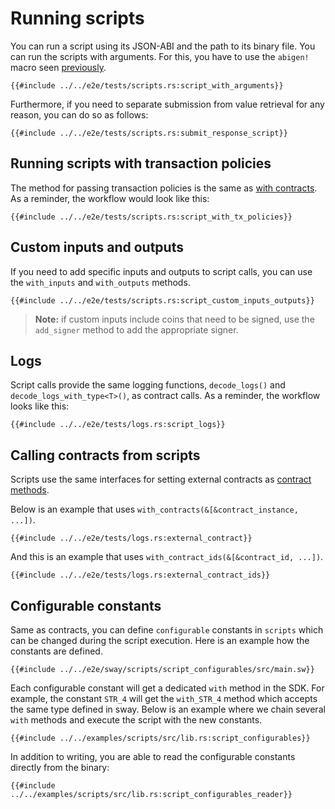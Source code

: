 # Running scripts

You can run a script using its JSON-ABI and the path to its binary file. You can run the scripts with arguments. For this, you have to use the `abigen!` macro seen [previously](./abigen/the-abigen-macro.md).

```rust,ignore
{{#include ../../e2e/tests/scripts.rs:script_with_arguments}}
```

Furthermore, if you need to separate submission from value retrieval for any reason, you can do so as follows:

```rust,ignore
{{#include ../../e2e/tests/scripts.rs:submit_response_script}}
```

## Running scripts with transaction policies

The method for passing transaction policies is the same as [with contracts](./calling-contracts/tx-policies.md). As a reminder, the workflow would look like this:

```rust,ignore
{{#include ../../e2e/tests/scripts.rs:script_with_tx_policies}}
```

## Custom inputs and outputs

If you need to add specific inputs and outputs to script calls, you can use the `with_inputs` and `with_outputs` methods.

```rust,ignore
{{#include ../../e2e/tests/scripts.rs:script_custom_inputs_outputs}}
```

> **Note:** if custom inputs include coins that need to be signed, use the `add_signer` method to add the appropriate signer.

## Logs

Script calls provide the same logging functions, `decode_logs()` and `decode_logs_with_type<T>()`, as contract calls. As a reminder, the workflow looks like this:

```rust,ignore
{{#include ../../e2e/tests/logs.rs:script_logs}}
```

## Calling contracts from scripts

Scripts use the same interfaces for setting external contracts as [contract methods](./calling-contracts/other-contracts.md).

Below is an example that uses `with_contracts(&[&contract_instance, ...])`.

```rust,ignore
{{#include ../../e2e/tests/logs.rs:external_contract}}
```

And this is an example that uses `with_contract_ids(&[&contract_id, ...])`.

```rust,ignore
{{#include ../../e2e/tests/logs.rs:external_contract_ids}}
```

## Configurable constants

Same as contracts, you can define `configurable` constants in `scripts` which can be changed during the script execution. Here is an example how the constants are defined.

```rust,ignore
{{#include ../../e2e/sway/scripts/script_configurables/src/main.sw}}
```

Each configurable constant will get a dedicated `with` method in the SDK. For example, the constant `STR_4` will get the `with_STR_4` method which accepts the same type defined in sway. Below is an example where we chain several `with` methods and execute the script with the new constants.

```rust,ignore
{{#include ../../examples/scripts/src/lib.rs:script_configurables}}
```

In addition to writing, you are able to read the configurable constants directly from the binary:

```rust,ignore
{{#include ../../examples/scripts/src/lib.rs:script_configurables_reader}}
```
